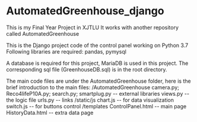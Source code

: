 # AutomatedGreenhouse_django
This is my Final Year Project in XJTLU
It works with another repository called AutomatedGreenhouse

This is the Django project code of the control panel working on Python 3.7
Following libraries are required:
pandas, pymysql

A database is required for this project, MariaDB is used in this project.
The corresponding sql file (GreenhouseDB.sql) is in the root directory. 

The main code files are under the AutomatedGreenhouse folder, here is the brief introduction to the main files:
/AutomatedGreenhouse
camera.py; Reco4lifeP10A.py; search.py; smartplug.py -- external libraries
views.py -- the logic file
urls.py -- links 
/static/js
chart.js -- for data visualization
switch.js -- for buttons control
/templates
ControlPanel.html -- main page
HistoryData.html -- extra data page



